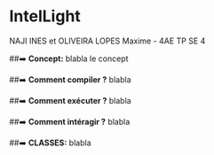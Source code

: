# **IntelLight**
NAJI INES et OLIVEIRA LOPES Maxime - 4AE TP SE 4

##➡️ **Concept:**
blabla le concept

##➡️ **Comment compiler ?**
blabla

##➡️ **Comment exécuter ?**
blabla

##➡️ **Comment intéragir ?**
blabla

##➡️ **CLASSES:**
blabla
